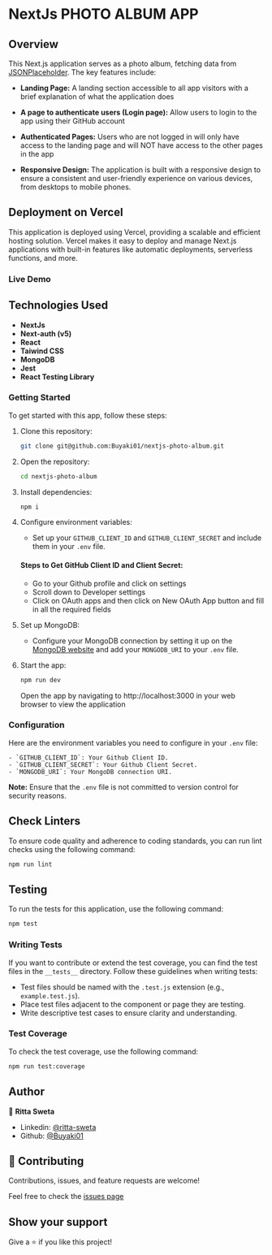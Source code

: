 # NextJs PHOTO ALBUM APP

## Overview
This Next.js application serves as a photo album, fetching data from [JSONPlaceholder](https://jsonplaceholder.typicode.com). The key features include:

- **Landing Page:** A landing section accessible to all app visitors with a brief explanation of what 
the application does

- **A page to authenticate users (Login page):** Allow users to login to the app using their GitHub account

- **Authenticated Pages:** Users who are not logged in will only have access to the landing page and will NOT have access to the other pages in the app

- **Responsive Design:** The application is built with a responsive design to ensure a consistent and user-friendly experience on various devices, from desktops to mobile phones.

## Deployment on Vercel
This application is deployed using Vercel, providing a scalable and efficient hosting solution. Vercel makes it easy to deploy and manage Next.js applications with built-in features like automatic deployments, serverless functions, and more.

### Live Demo

## Technologies Used
- **NextJs**
- **Next-auth (v5)**
- **React**
- **Taiwind CSS**
- **MongoDB**
- **Jest**
- **React Testing Library**

### Getting Started
To get started with this app, follow these steps:

1. Clone this repository: 
    ```bash 
    git clone git@github.com:Buyaki01/nextjs-photo-album.git
    ```

2. Open the repository: 
    ```bash 
    cd nextjs-photo-album
    ```

3. Install dependencies: 
    ```bash 
    npm i
    ```

4. Configure environment variables:
    - Set up your `GITHUB_CLIENT_ID` and `GITHUB_CLIENT_SECRET` and include them in your `.env` file.

    #### Steps to Get GitHub Client ID and Client Secret:
    - Go to your Github profile and click on settings
    - Scroll down to Developer settings
    - Click on OAuth apps and then click on New OAuth App button and fill in all the required fields
    
5. Set up MongoDB:
   - Configure your MongoDB connection by setting it up on the [MongoDB website](https://www.mongodb.com) and add your `MONGODB_URI` to your `.env` file.
     
6. Start the app: 
    ```bash 
    npm run dev
    ``` 
    Open the app by navigating to http://localhost:3000 in your web browser to view the application

### Configuration
Here are the environment variables you need to configure in your `.env` file:

    - `GITHUB_CLIENT_ID`: Your Github Client ID.
    - `GITHUB_CLIENT_SECRET`: Your Github Client Secret.
    - `MONGODB_URI`: Your MongoDB connection URI.

**Note:** Ensure that the `.env` file is not committed to version control for security reasons.

## Check Linters
To ensure code quality and adherence to coding standards, you can run lint checks using the following command:
```bash
npm run lint
```

## Testing
To run the tests for this application, use the following command:
```bash
npm test
```

### Writing Tests

If you want to contribute or extend the test coverage, you can find the test files in the `__tests__` directory. Follow these guidelines when writing tests:

- Test files should be named with the `.test.js` extension (e.g., `example.test.js`).
- Place test files adjacent to the component or page they are testing.
- Write descriptive test cases to ensure clarity and understanding.

### Test Coverage

To check the test coverage, use the following command:
```bash
npm run test:coverage
```

## Author
👤 **Ritta Sweta**

- Linkedin: [@ritta-sweta](https://www.linkedin.com/in/ritta-sweta)
- Github: [@Buyaki01](https://github.com/Buyaki01)

## 🤝 Contributing

Contributions, issues, and feature requests are welcome!

Feel free to check the [issues page](https://github.com/Buyaki01/nextjs-photo-album/issues)

## Show your support

Give a ⭐️ if you like this project!
